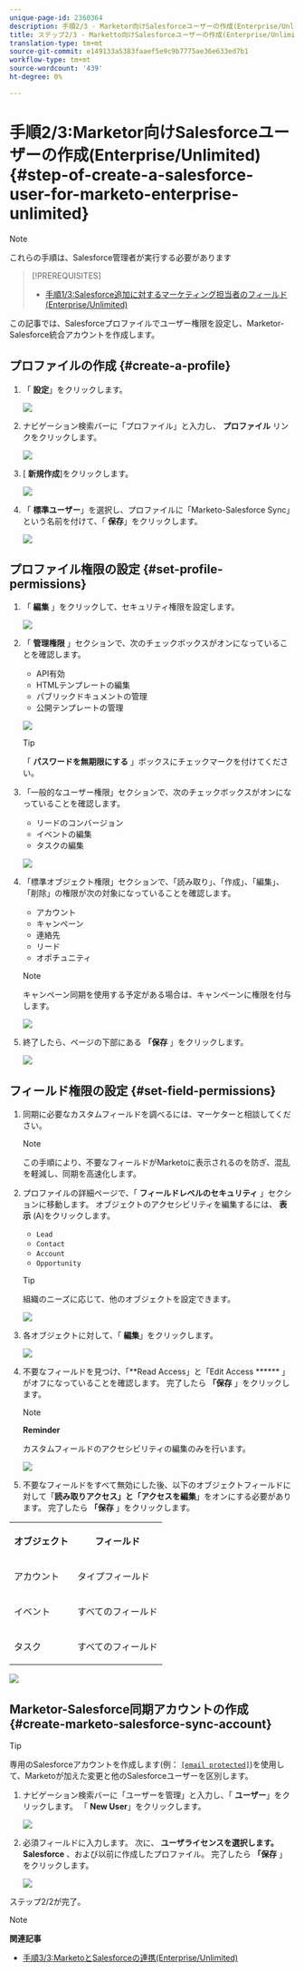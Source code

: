 ```yaml
---
unique-page-id: 2360364
description: 手順2/3 - Marketor向けSalesforceユーザーの作成(Enterprise/Unlimited) - Marketto Docs — 製品ドキュメント
title: ステップ2/3 - Marketto向けSalesforceユーザーの作成(Enterprise/Unlimited)
translation-type: tm+mt
source-git-commit: e149133a5383faaef5e9c9b7775ae36e633ed7b1
workflow-type: tm+mt
source-wordcount: '439'
ht-degree: 0%

---
```



# 手順2/3:Marketor向けSalesforceユーザーの作成(Enterprise/Unlimited) {#step-of-create-a-salesforce-user-for-marketo-enterprise-unlimited}

>[!NOTE]
>
>これらの手順は、Salesforce管理者が実行する必要があります

>[!PREREQUISITES]
>
>* [手順1/3:Salesforce追加に対するマーケティング担当者のフィールド(Enterprise/Unlimited)](step-1-of-3-add-marketo-fields-to-salesforce-enterprise-unlimited.md)

>



この記事では、Salesforceプロファイルでユーザー権限を設定し、Marketor-Salesforce統合アカウントを作成します。

## プロファイルの作成 {#create-a-profile}

1. 「 **設定**」をクリックします。

   ![](assets/image2015-6-11-16-3a15-3a27.png)

1. ナビゲーション検索バーに「プロファイル」と入力し、 **プロファイル** リンクをクリックします。

   ![](assets/sfdc-profiles-hands.png)

1. [ **新規作成**]をクリックします。

   ![](assets/image2014-12-9-9-3a19-3a15.png)

1. 「 **標準ユーザー**」を選択し、プロファイルに「Marketo-Salesforce Sync」という名前を付けて、「 **保存**」をクリックします。

   ![](assets/image2014-12-9-9-3a19-3a22.png)

## プロファイル権限の設定 {#set-profile-permissions}

1. 「 **編集** 」をクリックして、セキュリティ権限を設定します。

   ![](assets/image2014-12-9-9-3a19-3a30.png)

1. 「 **管理権限** 」セクションで、次のチェックボックスがオンになっていることを確認します。

   * API有効
   * HTMLテンプレートの編集
   * パブリックドキュメントの管理
   * 公開テンプレートの管理

   ![](assets/image2014-12-9-9-3a19-3a38.png)

   >[!TIP]
   >
   >「 **パスワードを無期限にする** 」ボックスにチェックマークを付けてください。

1. 「一般的なユーザー権限」セクションで、次のチェックボックスがオンになっていることを確認します。

   * リードのコンバージョン
   * イベントの編集
   * タスクの編集

   ![](assets/image2014-12-9-9-3a19-3a47.png)

1. 「標準オブジェクト権限」セクションで、「読み取り」、「作成」、「編集」、「削除」の権限が次の対象になっていることを確認します。

   * アカウント
   * キャンペーン
   * 連絡先
   * リード
   * オポチュニティ

   >[!NOTE]
   >
   >キャンペーン同期を使用する予定がある場合は、キャンペーンに権限を付与します。

   ![](assets/image2014-12-9-9-3a19-3a57.png)

1. 終了したら、ページの下部にある **「保存** 」をクリックします。

   ![](assets/image2014-12-9-9-3a20-3a5.png)

## フィールド権限の設定 {#set-field-permissions}

1. 同期に必要なカスタムフィールドを調べるには、マーケターと相談してください。

   >[!NOTE]
   >
   >この手順により、不要なフィールドがMarketoに表示されるのを防ぎ、混乱を軽減し、同期を高速化します。

1. プロファイルの詳細ページで、「 **フィールドレベルのセキュリティ** 」セクションに移動します。 オブジェクトのアクセシビリティを編集するには、 **表示** (A)をクリックします。

   * `Lead`
   * `Contact`
   * `Account`
   * `Opportunity`

   >[!TIP]
   >
   >組織のニーズに応じて、他のオブジェクトを設定できます。

   ![](assets/image2014-12-9-9-3a20-3a14.png)

1. 各オブジェクトに対して、「 **編集**」をクリックします。

   ![](assets/sfdc-sync-field-edit1.png)

1. 不要なフィールドを見つけ、「**Read Access」と「Edit Access ****** 」がオフになっていることを確認します。 完了したら **「保存** 」をクリックします。

   >[!NOTE]
   >
   >**Reminder**
   >
   >
   >カスタムフィールドのアクセシビリティの編集のみを行います。

   ![](assets/sfdc-sync-field-edit2.png)

1. 不要なフィールドをすべて無効にした後、以下のオブジェクトフィールドに対して「**読み取りアクセス」と「アクセスを編集**」をオンにする必要があります。 完了したら **「保存** 」をクリックします。

<table> 
 <tbody> 
  <tr> 
   <th colspan="1" rowspan="1"><p>オブジェクト</p></th> 
   <th colspan="1" rowspan="1"><p>フィールド</p></th> 
  </tr> 
  <tr> 
   <td colspan="1" rowspan="1"><p>アカウント</p></td> 
   <td colspan="1" rowspan="1"><p>タイプフィールド</p></td> 
  </tr> 
  <tr> 
   <td colspan="1" rowspan="1"><p>イベント</p></td> 
   <td colspan="1" rowspan="1"><p>すべてのフィールド</p></td> 
  </tr> 
  <tr> 
   <td colspan="1" rowspan="1"><p>タスク</p></td> 
   <td colspan="1" rowspan="1"><p>すべてのフィールド</p></td> 
  </tr> 
 </tbody> 
</table>

![](assets/sfdc-check-the-boxes.png)

## Marketor-Salesforce同期アカウントの作成 {#create-marketo-salesforce-sync-account}

>[!TIP]
>
>専用のSalesforceアカウントを作成します(例： [`[email protected]`](http://docs.marketo.com/cdn-cgi/l/email-protection#89e4e8fbe2ecfde6c9f0e6fcfbeae6e4f9e8e7f0a7eae6e4))を使用して、Marketoが加えた変更と他のSalesforceユーザーを区別します。

1. ナビゲーション検索バーに「ユーザーを管理」と入力し、「 **ユーザー**」をクリックします。 「 **New User**」をクリックします。

   ![](assets/sfdc-new-users.png)

1. 必須フィールドに入力します。 次に、 **ユーザライセンスを選択します。Salesforce** 、および以前に作成したプロファイル。 完了したら **「保存** 」をクリックします。

   ![](assets/image2014-12-9-9-3a20-3a56.png)

ステップ2/2が完了。

>[!NOTE]
>
>**関連記事**
>
>* [手順3/3:MarketoとSalesforceの連携(Enterprise/Unlimited)](step-3-of-3-connect-marketo-and-salesforce-enterprise-unlimited.md)

>



